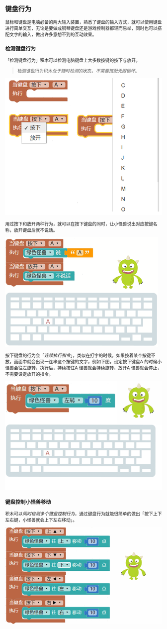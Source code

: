 
## 键盘行为

鼠标和键盘是电脑必备的两大输入装置，熟悉了键盘的输入方式，就可以使用键盘进行简单交互，无论是要做成钢琴键盘还是游戏控制器都轻而易举，同时也可以搭配文字的输入，做出许多意想不到的互动效果。

### 检测键盘行为

「检测键盘行为」积木可以检测电脑键盘上大多数按键的按下与放开。

> 检测键盘行为积木*处于随时检测*的状态，*不需要搭配无限循环*。

![](../../../assets/webduino/education_edition/detect/keyboard/upload_cab0d8638477e4439b9bf927c1b71ace.jpg)

用过按下和放开两种行为，就可以在按下键盘的同时，让小怪兽说出对应按键名称，放开键盘后就不说话。

![](../../../assets/webduino/education_edition/detect/keyboard/upload_f2b9f50319a3b47a1adff6cafdc0dc7a.gif)

按下键盘的行为会「*连续执行指令*」，类似在打字的时候，如果按着某个按键不放，画面中就会出现一连串这个按键的文字，例如下图，设定按下键盘A 的时候小怪兽会往左旋转，执行后，持续按住A 怪兽就会持续旋转，放开A 怪兽就会停止，不需要设定放开的指令。

![](../../../assets/webduino/education_edition/detect/keyboard/upload_ab29dcdc4cf79cb980a9bac21baf2d2a.gif)

### 键盘控制小怪兽移动

积木可以*同时检测多个键盘控制行为*，通过键盘行为就能很简单的做出「按下上下左右键，小怪兽就会上下左右移动」。

![](../../../assets/webduino/education_edition/detect/keyboard/upload_307f1e13b196d6398223719f42edd2e3.gif)
